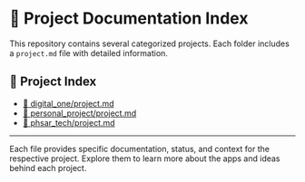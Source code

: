 # 📁 Project Documentation Index

This repository contains several categorized projects. Each folder includes a `project.md` file with detailed information.

## 🔗 Project Index

- [📘 digital_one/project.md](./digital_one/project.md)
- [📗 personal_project/project.md](./personal_project/project.md)
- [📙 phsar_tech/project.md](./phsar_tech/project.md)

---

Each file provides specific documentation, status, and context for the respective project. Explore them to learn more about the apps and ideas behind each project.

